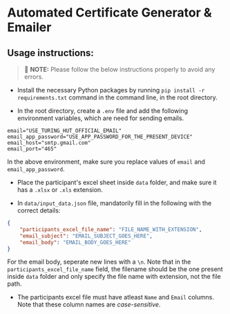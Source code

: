 # Automated Certificate Generator & Emailer

## Usage instructions:

> 📝 **NOTE:** Please follow the below instructions properly to avoid any errors.

- Install the necessary Python packages by running `pip install -r requirements.txt` command in the command line, in the root directory.

- In the root directory, create a `.env` file and add the following environment variables, which are need for sending emails.
```
email="USE_TURING_HUT_OFFICIAL_EMAIL"
email_app_password="USE_APP_PASSWORD_FOR_THE_PRESENT_DEVICE"
email_host="smtp.gmail.com"
email_port="465"
```
In the above environment, make sure you replace values of `email` and `email_app_password`.

- Place the participant's excel sheet inside `data` folder, and make sure it has a `.xlsx` or `.xls` extension.

- In `data/input_data.json` file, mandatorily fill in the following with the correct details:
```json
{
    "participants_excel_file_name": "FILE_NAME_WITH_EXTENSION",
    "email_subject": "EMAIL_SUBJECT_GOES_HERE",
    "email_body": "EMAIL_BODY_GOES_HERE"
}
```
For the email body, seperate new lines with a `\n`. Note that in the `participants_excel_file_name` field, the filename should be the one present inside `data` folder and only specify the file name with extension, not the file path.

- The participants excel file must have atleast `Name` and `Email` columns. Note that these column names are *case-sensitive*.